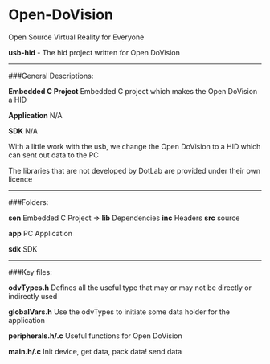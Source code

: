 Open-DoVision
=============

Open Source Virtual Reality for Everyone

**usb-hid** - The hid project written for Open DoVision

***

###General Descriptions:

**Embedded C Project** Embedded C project which makes the Open DoVision a HID

**Application** N/A

**SDK** N/A

With a little work with the usb, we change the Open DoVision to a HID which can sent out data to the PC

The libraries that are not developed by DotLab are provided under their own licence


***

###Folders:

**sen** Embedded C Project => **lib** Dependencies **inc** Headers **src** source

**app** PC Application

**sdk** SDK

***

###Key files:

**odvTypes.h** Defines all the useful type that may or may not be directly or indirectly used

**globalVars.h** Use the odvTypes to initiate some data holder for the application

**peripherals.h/.c** Useful functions for Open DoVision

**main.h/.c** Init device, get data, pack data! send data
